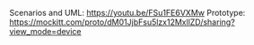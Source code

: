 Scenarios and UML: https://youtu.be/FSu1FE6VXMw
Prototype: https://mockitt.com/proto/dM01JjbFsu5lzx12MxllZD/sharing?view_mode=device
